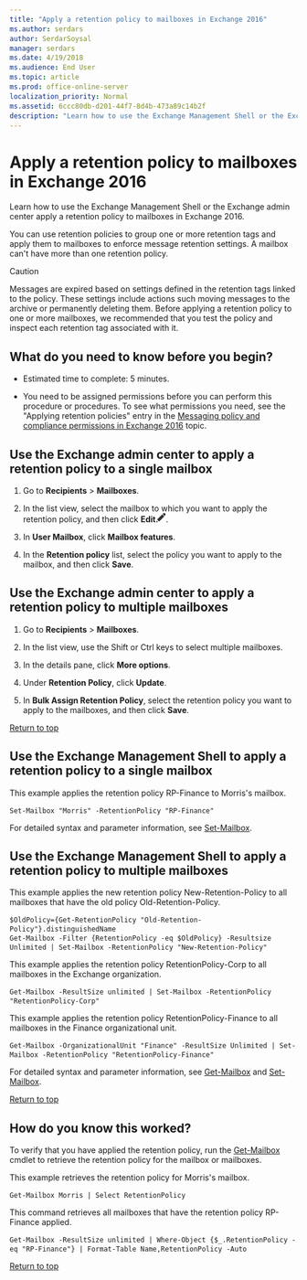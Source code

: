 ```yaml
---
title: "Apply a retention policy to mailboxes in Exchange 2016"
ms.author: serdars
author: SerdarSoysal
manager: serdars
ms.date: 4/19/2018
ms.audience: End User
ms.topic: article
ms.prod: office-online-server
localization_priority: Normal
ms.assetid: 6ccc80db-d201-44f7-8d4b-473a89c14b2f
description: "Learn how to use the Exchange Management Shell or the Exchange admin center apply a retention policy to mailboxes in Exchange 2016."
---
```


# Apply a retention policy to mailboxes in Exchange 2016

Learn how to use the Exchange Management Shell or the Exchange admin center apply a retention policy to mailboxes in Exchange 2016.
  
You can use retention policies to group one or more retention tags and apply them to mailboxes to enforce message retention settings. A mailbox can't have more than one retention policy.
  
> [!CAUTION]
> Messages are expired based on settings defined in the retention tags linked to the policy. These settings include actions such moving messages to the archive or permanently deleting them. Before applying a retention policy to one or more mailboxes, we recommended that you test the policy and inspect each retention tag associated with it. 
  
## What do you need to know before you begin?

- Estimated time to complete: 5 minutes.
    
- You need to be assigned permissions before you can perform this procedure or procedures. To see what permissions you need, see the "Applying retention policies" entry in the [Messaging policy and compliance permissions in Exchange 2016](../../permissions/feature-permissions/policy-and-compliance-permissions.md) topic. 
    
## Use the Exchange admin center to apply a retention policy to a single mailbox

1. Go to **Recipients** > **Mailboxes**.
    
2. In the list view, select the mailbox to which you want to apply the retention policy, and then click **Edit**![Edit icon](../../media/ITPro_EAC_EditIcon.png).
    
3. In **User Mailbox**, click **Mailbox features**.
    
4. In the **Retention policy** list, select the policy you want to apply to the mailbox, and then click **Save**.
    
## Use the Exchange admin center to apply a retention policy to multiple mailboxes

1. Go to **Recipients** > **Mailboxes**.
    
2. In the list view, use the Shift or Ctrl keys to select multiple mailboxes.
    
3. In the details pane, click **More options**.
    
4. Under **Retention Policy**, click **Update**.
    
5. In **Bulk Assign Retention Policy**, select the retention policy you want to apply to the mailboxes, and then click **Save**.
    
[Return to top](apply-retention-policies-to-mailboxes.md#top)
  
## Use the Exchange Management Shell to apply a retention policy to a single mailbox

This example applies the retention policy RP-Finance to Morris's mailbox.
  
```
Set-Mailbox "Morris" -RetentionPolicy "RP-Finance"
```

For detailed syntax and parameter information, see [Set-Mailbox](http://technet.microsoft.com/library/a0d413b9-d949-4df6-ba96-ac0906dedae2.aspx).
  
## Use the Exchange Management Shell to apply a retention policy to multiple mailboxes

This example applies the new retention policy New-Retention-Policy to all mailboxes that have the old policy Old-Retention-Policy.
  
```
$OldPolicy={Get-RetentionPolicy "Old-Retention-Policy"}.distinguishedName
Get-Mailbox -Filter {RetentionPolicy -eq $OldPolicy} -Resultsize Unlimited | Set-Mailbox -RetentionPolicy "New-Retention-Policy"
```

This example applies the retention policy RetentionPolicy-Corp to all mailboxes in the Exchange organization.
  
```
Get-Mailbox -ResultSize unlimited | Set-Mailbox -RetentionPolicy "RetentionPolicy-Corp"
```

This example applies the retention policy RetentionPolicy-Finance to all mailboxes in the Finance organizational unit.
  
```
Get-Mailbox -OrganizationalUnit "Finance" -ResultSize Unlimited | Set-Mailbox -RetentionPolicy "RetentionPolicy-Finance"
```

For detailed syntax and parameter information, see [Get-Mailbox](http://technet.microsoft.com/library/8a5a6eb9-4a75-47f9-ae3b-a3ba251cf9a8.aspx) and [Set-Mailbox](http://technet.microsoft.com/library/a0d413b9-d949-4df6-ba96-ac0906dedae2.aspx).
  
[Return to top](apply-retention-policies-to-mailboxes.md#top)
  
## How do you know this worked?

To verify that you have applied the retention policy, run the [Get-Mailbox](http://technet.microsoft.com/library/8a5a6eb9-4a75-47f9-ae3b-a3ba251cf9a8.aspx) cmdlet to retrieve the retention policy for the mailbox or mailboxes. 
  
This example retrieves the retention policy for Morris's mailbox.
  
```
Get-Mailbox Morris | Select RetentionPolicy
```

This command retrieves all mailboxes that have the retention policy RP-Finance applied.
  
```
Get-Mailbox -ResultSize unlimited | Where-Object {$_.RetentionPolicy -eq "RP-Finance"} | Format-Table Name,RetentionPolicy -Auto
```

[Return to top](apply-retention-policies-to-mailboxes.md#top)
  

